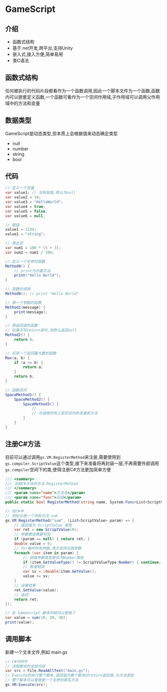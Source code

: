 # GameScript

## 介绍 
- 函数式结构 
- 基于.net开发,跨平台,支持Unity 
- 嵌入式,接入方便,简单易用
- 类C语法 

## 函数式结构 
任何被执行的代码片段都看作为一个函数调用,因此一个脚本文件为一个函数,函数内可以嵌套定义函数,一个函数可看作为一个空间作用域,子作用域可以调用父作用域中的方法和变量

## 数据类型 
GameScript是动态类型,但本质上会根据值来动态确定类型
- null
- number 
- string
- bool

## 代码 
```csharp
// 定义一个变量
var value1; // 没有赋值,默认为null
var value2 = 10;
var value3 = "HelloWorld";
var value4 = true;
var value5 = false;
var value6 = null;

// 赋值
value1 = 1234;
value1 = "string";

// 表达式 
var num1 = 100 * (5 + 3);
var num2 = num1 / 100;

// 定义一个无参的函数
Method0() {
	// print为内置方法
	print("Hello World");
}

// 函数的调用 
Method0(); // print "Hello World"

// 带一个参数的函数
Method1(message) {
	print(message);
}

// 带返回值的函数
// 如果不写return语句,则默认返回null
Method2() {
	return 0;
}

// 实现一个返回最大数的函数
Max(a, b) {
	if (a >= b) {
		return a;
	}
	return b;
}

// 函数空间 
SpaceMethod1() {
	SpaceMethod2() {
		SpaceMethod3() {
			// ...
			// 可调用所有上层空间内的变量和方法
		}
	}
}
```

## 注册C#方法
目前可以通过调用`gs.VM.RegisterMethod`来注册,需要使用到`gs.compiler.ScriptValue`这个类型,接下来准备将再封装一层,不再需要外部调用`gs.compiler`空间下的类,使得注册C#方法更加简单方便
```csharp
/// <summary>
/// 注册C#方法的方法 RegisterMethod
/// </summary>
/// <param name="name">方法名</param>
/// <param name="func">回调</param>
public static bool RegisterMethod(string name, System.Func<List<ScriptValue>, ScriptValue> func);
```

```csharp
// 在C#中
// 例如注册一个求和方法 sum
gs.VM.RegisterMethod("sum", (List<ScriptValue> param) => {
    // 返回值为 ScriptValue 类型
    var ret = new ScriptValue(0);
    // 参数数组需要判空
    if (param == null) { return ret; }
    double value = 0;
    // for循环所有参数,表示支持无限参数
    foreach (var item in param) {
        // 获取参数类型是否为Number类型
        if (item.GetValueType() != ScriptValueType.Number) { continue; }
        // 取值相加
        var sv = (double)item.GetValue();
        value += sv;
    }
    // 设置结果
    ret.SetValue(value);
    // 返回
    return ret;
});
```

```csharp
// 在 GameScript 脚本中就可以使用了
var value = sum(10, 20, 30);
print(value);
```

## 调用脚本 
新建一个文本文件,例如 main.gs
```csharp
// C#代码中
// 读取脚本的全部内容
var src = File.ReadAllText("main.gs");
// Execute则执行整个脚本,返回值为整个脚本的return返回值,与方法类型
// 整个脚本可以看做是一个无参的匿名方法
gs.VM.Execute(src);
```

